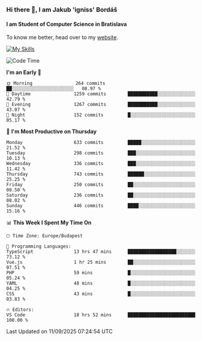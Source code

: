 ### Hi there 👋, I am Jakub 'igniss' Bordáš

#### I am Student of Computer Science in Bratislava
To know me better, head over to my [website](https://bordas.sk).

[![My Skills](https://skillicons.dev/icons?i=js,typescript,html,css,figma,svelte,vue,next,postgresql,nest,express,nodejs)](https://bordas.sk)


<!--START_SECTION:waka-->
![Code Time](http://img.shields.io/badge/Code%20Time-2%2C117%20hrs%2050%20mins-blue)

**I'm an Early 🐤** 

```text
🌞 Morning                264 commits         ██░░░░░░░░░░░░░░░░░░░░░░░   08.97 % 
🌆 Daytime                1259 commits        ███████████░░░░░░░░░░░░░░   42.79 % 
🌃 Evening                1267 commits        ███████████░░░░░░░░░░░░░░   43.07 % 
🌙 Night                  152 commits         █░░░░░░░░░░░░░░░░░░░░░░░░   05.17 % 
```
📅 **I'm Most Productive on Thursday** 

```text
Monday                   633 commits         █████░░░░░░░░░░░░░░░░░░░░   21.52 % 
Tuesday                  298 commits         ███░░░░░░░░░░░░░░░░░░░░░░   10.13 % 
Wednesday                336 commits         ███░░░░░░░░░░░░░░░░░░░░░░   11.42 % 
Thursday                 743 commits         ██████░░░░░░░░░░░░░░░░░░░   25.25 % 
Friday                   250 commits         ██░░░░░░░░░░░░░░░░░░░░░░░   08.50 % 
Saturday                 236 commits         ██░░░░░░░░░░░░░░░░░░░░░░░   08.02 % 
Sunday                   446 commits         ████░░░░░░░░░░░░░░░░░░░░░   15.16 % 
```


📊 **This Week I Spent My Time On** 

```text
🕑︎ Time Zone: Europe/Budapest

💬 Programming Languages: 
TypeScript               13 hrs 47 mins      ██████████████████░░░░░░░   73.12 % 
Vue.js                   1 hr 25 mins        ██░░░░░░░░░░░░░░░░░░░░░░░   07.51 % 
PHP                      59 mins             █░░░░░░░░░░░░░░░░░░░░░░░░   05.24 % 
YAML                     48 mins             █░░░░░░░░░░░░░░░░░░░░░░░░   04.25 % 
CSS                      43 mins             █░░░░░░░░░░░░░░░░░░░░░░░░   03.83 % 

🔥 Editors: 
VS Code                  18 hrs 52 mins      █████████████████████████   100.00 % 
```


 Last Updated on 11/09/2025 07:24:54 UTC
<!--END_SECTION:waka-->
